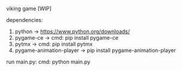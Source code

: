 viking game [WIP]

dependencies:
1. python -> https://www.python.org/downloads/
2. pygame-ce ->  cmd: pip install pygame-ce
3. pytmx -> cmd: pip install pytmx
4. pygame-animation-player -> pip install pygame-animation-player

run main.py: cmd: python main.py